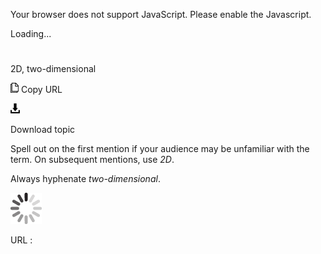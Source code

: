 Your browser does not support JavaScript. Please enable the Javascript.

Loading...

# 

2D, two-dimensional

![Copy URL](media/2d-two-dimensional/Copy.png)
Copy URL

![Download](media/2d-two-dimensional/Download.png)

Download topic

Spell out on the first mention if your audience may be unfamiliar with the term. On subsequent mentions, use *2D*.

Always hyphenate *two-dimensional*.

![In progress](media/2d-two-dimensional/activity-large.gif)

URL :
